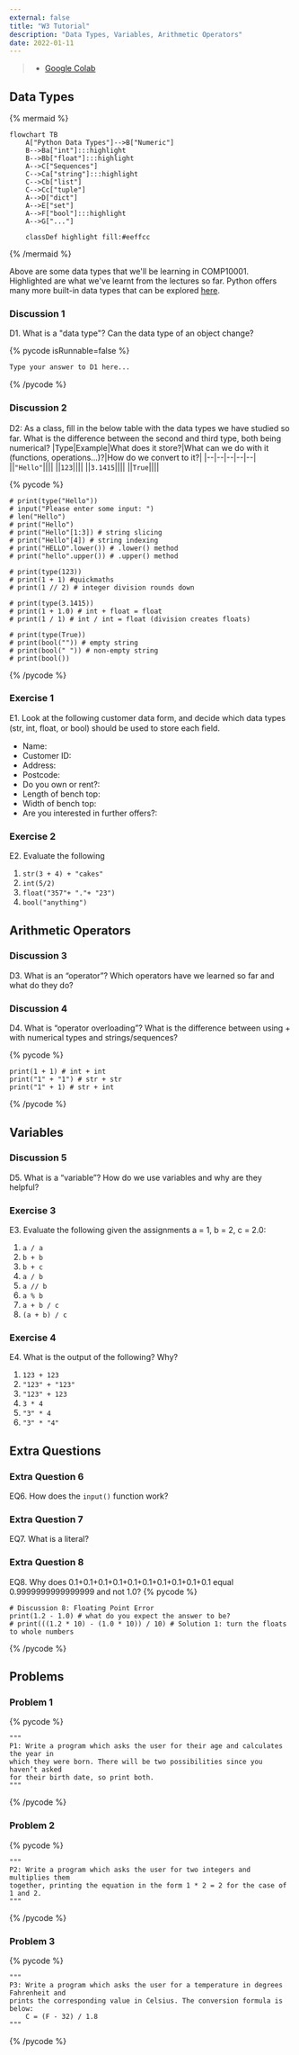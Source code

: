 ```yaml
---
external: false
title: "W3 Tutorial"
description: "Data Types, Variables, Arithmetic Operators"
date: 2022-01-11
---
```


> - [Google Colab](https://colab.research.google.com/drive/13o5MSvhiKnr1rM6AlylziduG2JwH-REm?usp=sharing)

## Data Types

{% mermaid %}

```
flowchart TB
    A["Python Data Types"]-->B["Numeric"]
    B-->Ba["int"]:::highlight
    B-->Bb["float"]:::highlight
    A-->C["Sequences"]
    C-->Ca["string"]:::highlight
    C-->Cb["list"]
    C-->Cc["tuple"]
    A-->D["dict"]
    A-->E["set"]
    A-->F["bool"]:::highlight
    A-->G["..."]

    classDef highlight fill:#eeffcc
```

{% /mermaid %}

Above are some data types that we'll be learning in COMP10001. Highlighted are what we've learnt from the lectures so far. Python offers many more built-in data types that can be explored [here](https://docs.python.org/3/library/stdtypes.html).

### Discussion 1

D1. What is a "data type"? Can the data type of an object change?

{% pycode isRunnable=false %}

```python
Type your answer to D1 here...
```

{% /pycode %}

### Discussion 2

D2: As a class, ﬁll in the below table with the data types we have studied so far. What is the difference between the second and third type, both being numerical?
|Type|Example|What does it store?|What can we do with it (functions, operations...)?|How do we convert to it?|
|--|--|--|--|--|
||`"Hello"`||||
||`123`||||
||`3.1415`||||
||`True`||||

{% pycode %}

```
# print(type("Hello"))
# input("Please enter some input: ")
# len("Hello")
# print("Hello")
# print("Hello"[1:3]) # string slicing
# print("Hello"[4]) # string indexing
# print("HELLO".lower()) # .lower() method
# print("hello".upper()) # .upper() method

# print(type(123))
# print(1 + 1) #quickmaths
# print(1 // 2) # integer division rounds down

# print(type(3.1415))
# print(1 + 1.0) # int + float = float
# print(1 / 1) # int / int = float (division creates floats)

# print(type(True))
# print(bool("")) # empty string
# print(bool(" ")) # non-empty string
# print(bool())
```

{% /pycode %}

### Exercise 1

E1. Look at the following customer data form, and decide which data types (str, int, float, or bool) should be used to store each ﬁeld.

- Name:
- Customer ID:
- Address:
- Postcode:
- Do you own or rent?:
- Length of bench top:
- Width of bench top:
- Are you interested in further offers?:

### Exercise 2

E2. Evaluate the following

1. `str(3 + 4) + "cakes"`
2. `int(5/2)`
3. `float("357"+ "."+ "23")`
4. `bool("anything")`

## Arithmetic Operators

### Discussion 3

D3. What is an “operator”? Which operators have we
learned so far and what do they do?

### Discussion 4

D4. What is “operator overloading”? What is the difference between using + with numerical types and strings/sequences?

{% pycode %}

```
print(1 + 1) # int + int
print("1" + "1") # str + str
print("1" + 1) # str + int
```

{% /pycode %}

## Variables

### Discussion 5

D5. What is a “variable”? How do we use variables and why are they helpful?

### Exercise 3

E3. Evaluate the following given the assignments a = 1, b = 2, c = 2.0:

1. `a / a`
2. `b + b`
3. `b + c`
4. `a / b`
5. `a // b`
6. `a % b`
7. `a + b / c`
8. `(a + b) / c`

### Exercise 4

E4. What is the output of the following? Why?

1. `123 + 123`
2. `"123" + "123"`
3. `"123" + 123`
4. `3 * 4`
5. `"3" * 4`
6. `"3" * "4"`

## Extra Questions

### Extra Question 6

EQ6. How does the `input()` function work?

### Extra Question 7

EQ7. What is a literal?

### Extra Question 8

EQ8. Why does 0.1+0.1+0.1+0.1+0.1+0.1+0.1+0.1+0.1+0.1 equal 0.9999999999999999 and not 1.0?
{% pycode %}

```
# Discussion 8: Floating Point Error
print(1.2 - 1.0) # what do you expect the answer to be?
# print(((1.2 * 10) - (1.0 * 10)) / 10) # Solution 1: turn the floats to whole numbers
```

{% /pycode %}

## Problems

### Problem 1

{% pycode %}

```
"""
P1: Write a program which asks the user for their age and calculates the year in
which they were born. There will be two possibilities since you haven’t asked
for their birth date, so print both.
"""
```

{% /pycode %}

### Problem 2

{% pycode %}

```
"""
P2: Write a program which asks the user for two integers and multiplies them
together, printing the equation in the form 1 * 2 = 2 for the case of 1 and 2.
"""
```

{% /pycode %}

### Problem 3

{% pycode %}

```
"""
P3: Write a program which asks the user for a temperature in degrees Fahrenheit and
prints the corresponding value in Celsius. The conversion formula is below:
    C = (F - 32) / 1.8
"""
```

{% /pycode %}
